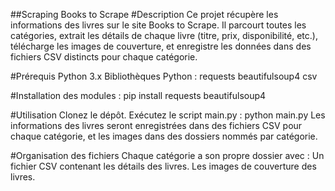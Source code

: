 ##Scraping Books to Scrape
#Description
Ce projet récupère les informations des livres sur le site Books to Scrape. Il parcourt toutes les catégories, extrait les détails de chaque livre (titre, prix, disponibilité, etc.), télécharge les images de couverture, et enregistre les données dans des fichiers CSV distincts pour chaque catégorie.

#Prérequis
Python 3.x
Bibliothèques Python :
requests
beautifulsoup4
csv

#Installation des modules :
pip install requests beautifulsoup4

#Utilisation
Clonez le dépôt.
Exécutez le script main.py :
python main.py
Les informations des livres seront enregistrées dans des fichiers CSV pour chaque catégorie, et les images dans des dossiers nommés par catégorie.

#Organisation des fichiers
Chaque catégorie a son propre dossier avec :
Un fichier CSV contenant les détails des livres.
Les images de couverture des livres.
